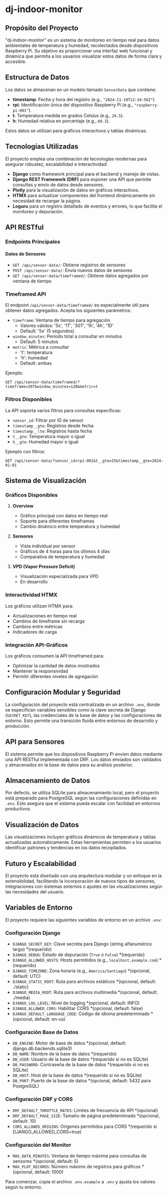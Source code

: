 # dj-indoor-monitor

## Propósito del Proyecto
"dj-indoor-monitor" es un sistema de monitoreo en tiempo real para datos ambientales de temperatura y humedad, recolectados desde dispositivos Raspberry Pi. Su objetivo es proporcionar una interfaz web funcional y dinámica que permita a los usuarios visualizar estos datos de forma clara y accesible.

## Estructura de Datos
Los datos se almacenan en un modelo llamado `SensorData` que contiene:
- **timestamp**: Fecha y hora del registro (e.g., `"2024-11-19T12:34:56Z"`).
- **rpi**: Identificación única del dispositivo Raspberry Pi (e.g., `"raspberry-pi-001"`).
- **t**: Temperatura medida en grados Celsius (e.g., `24.5`).
- **h**: Humedad relativa en porcentaje (e.g., `60.3`).

Estos datos se utilizan para gráficos interactivos y tablas dinámicas.

## Tecnologías Utilizadas
El proyecto emplea una combinación de tecnologías modernas para asegurar robustez, escalabilidad e interactividad:
- **Django** como framework principal para el backend y manejo de vistas.
- **Django REST Framework (DRF)** para exponer una API que permite consultas y envío de datos desde sensores.
- **Plotly** para la visualización de datos en gráficos interactivos.
- **HTMX** para actualizar componentes del frontend dinámicamente sin necesidad de recargar la página.
- **Loguru** para un registro detallado de eventos y errores, lo que facilita el monitoreo y depuración.

## API RESTful

### Endpoints Principales

#### Datos de Sensores
- `GET /api/sensor-data/`: Obtiene registros de sensores
- `POST /api/sensor-data/`: Envía nuevos datos de sensores
- `GET /api/sensor-data/timeframed/`: Obtiene datos agregados por ventana de tiempo

### Timeframed API
El endpoint `/api/sensor-data/timeframed/` es especialmente útil para obtener datos agregados. Acepta los siguientes parámetros:

- `timeframe`: Ventana de tiempo para agregación
  - Valores válidos: '5s', '1T', '30T', '1h', '4h', '1D'
  - Default: '5s' (5 segundos)
- `window_minutes`: Período total a consultar en minutos
  - Default: 5 minutos
- `metric`: Métrica a consultar
  - 't': temperatura
  - 'h': humedad
  - Default: ambas

Ejemplo:
```
GET /api/sensor-data/timeframed/?timeframe=30T&window_minutes=120&metric=t
```

### Filtros Disponibles
La API soporta varios filtros para consultas específicas:

- `sensor_id`: Filtrar por ID de sensor
- `timestamp__gte`: Registros desde fecha
- `timestamp__lte`: Registros hasta fecha
- `t__gte`: Temperatura mayor o igual
- `h__gte`: Humedad mayor o igual

Ejemplo con filtros:
```
GET /api/sensor-data/?sensor_id=rpi-001&t__gte=25&timestamp__gte=2024-01-01
```

## Sistema de Visualización

### Gráficos Disponibles

1. **Overview**
   - Gráfico principal con datos en tiempo real
   - Soporte para diferentes timeframes
   - Cambio dinámico entre temperatura y humedad

2. **Sensores**
   - Vista individual por sensor
   - Gráficos de 4 horas para los últimos 4 días
   - Comparativa de temperatura y humedad

3. **VPD (Vapor Pressure Deficit)**
   - Visualización especializada para VPD
   - En desarrollo

### Interactividad HTMX
Los gráficos utilizan HTMX para:
- Actualizaciones en tiempo real
- Cambios de timeframe sin recarga
- Cambios entre métricas
- Indicadores de carga

### Integración API-Gráficos
Los gráficos consumen la API timeframed para:
- Optimizar la cantidad de datos mostrados
- Mantener la responsividad
- Permitir diferentes niveles de agregación

## Configuración Modular y Seguridad
La configuración del proyecto está centralizada en un archivo `.env`, donde se especifican variables sensibles como la clave secreta de Django (`SECRET_KEY`), las credenciales de la base de datos y las configuraciones de entorno. Esto permite una transición fluida entre entornos de desarrollo y producción.

## API para Sensores
El sistema permite que los dispositivos Raspberry Pi envíen datos mediante una API RESTful implementada con DRF. Los datos enviados son validados y almacenados en la base de datos para su análisis posterior.

## Almacenamiento de Datos
Por defecto, se utiliza SQLite para almacenamiento local, pero el proyecto está preparado para PostgreSQL según las configuraciones definidas en `.env`. Esto asegura que el sistema pueda escalar con facilidad en entornos productivos.

## Visualización de Datos
Las visualizaciones incluyen gráficos dinámicos de temperatura y tablas actualizadas automáticamente. Estas herramientas permiten a los usuarios identificar patrones y tendencias en los datos recopilados.

## Futuro y Escalabilidad
El proyecto está diseñado con una arquitectura modular y un enfoque en la extensibilidad, facilitando la incorporación de nuevos tipos de sensores, integraciones con sistemas externos o ajustes en las visualizaciones según las necesidades del usuario.

## Variables de Entorno
El proyecto requiere las siguientes variables de entorno en un archivo `.env`:

### Configuración Django
- `DJANGO_SECRET_KEY`: Clave secreta para Django (string alfanumérico largo) *(requerido)
- `DJANGO_DEBUG`: Estado de depuración (`True` o `False`) *(requerido)
- `DJANGO_ALLOWED_HOSTS`: Hosts permitidos (e.g., `localhost,example.com`) *(requerido)
- `DJANGO_TIMEZONE`: Zona horaria (e.g., `America/Santiago`) *(opcional, default: UTC)
- `DJANGO_STATIC_ROOT`: Ruta para archivos estáticos *(opcional, default: ./static)
- `DJANGO_MEDIA_ROOT`: Ruta para archivos multimedia *(opcional, default: ./media)
- `DJANGO_LOG_LEVEL`: Nivel de logging *(opcional, default: INFO)
- `DJANGO_ALLOWED_CORS`: Habilitar CORS *(opcional, default: false)
- `DJANGO_DEFAULT_LANGUAGE_CODE`: Código de idioma predeterminado *(opcional, default: en-us)

### Configuración Base de Datos
- `DB_ENGINE`: Motor de base de datos *(opcional, default: django.db.backends.sqlite3)
- `DB_NAME`: Nombre de la base de datos *(requerido)
- `DB_USER`: Usuario de la base de datos *(requerido si no es SQLite)
- `DB_PASSWORD`: Contraseña de la base de datos *(requerido si no es SQLite)
- `DB_HOST`: Host de la base de datos *(requerido si no es SQLite)
- `DB_PORT`: Puerto de la base de datos *(opcional, default: 5432 para PostgreSQL)

### Configuración DRF y CORS
- `DRF_DEFAULT_THROTTLE_RATES`: Límites de frecuencia de API *(opcional)
- `DRF_DEFAULT_PAGE_SIZE`: Tamaño de página predeterminado *(opcional, default: 10)
- `CORS_ALLOWED_ORIGINS`: Orígenes permitidos para CORS *(requerido si DJANGO_ALLOWED_CORS=true)

### Configuración del Monitor
- `MAX_DATA_MINUTES`: Ventana de tiempo máxima para consultas de sensores *(opcional, default: 5)
- `MAX_PLOT_RECORDS`: Número máximo de registros para gráficos *(opcional, default: 1000)

Para comenzar, copia el archivo `.env.example` a `.env` y ajusta los valores según tu entorno.
